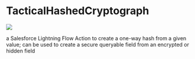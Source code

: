 # TacticalHashedCryptograph

[<img src="https://raw.githubusercontent.com/afawcett/githubsfdeploy/master/deploy.png">](https://githubsfdeploy.herokuapp.com/?owner=dannysummerlin&repo=TacticalHashedCryptograph&ref=main)

a Salesforce Lightning Flow Action to create a one-way hash from a given value; can be used to create a secure queryable field from an encrypted or hidden field

